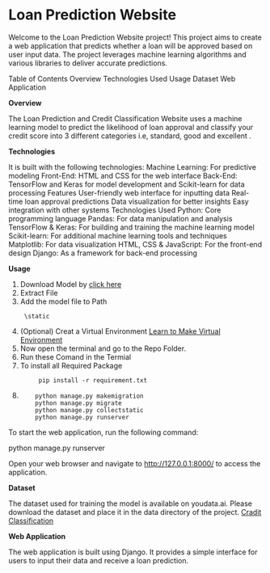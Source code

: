 # Loan Prediction Website

Welcome to the Loan Prediction Website project! This project aims to create a web application that predicts whether a loan will be approved based on user input data. The project leverages machine learning algorithms and various libraries to deliver accurate predictions.

Table of Contents
Overview
Technologies Used
Usage
Dataset
Web Application

**Overview**

The Loan Prediction and Credit Classification Website uses a machine learning model to predict the likelihood of loan approval and classify your credit score into 3 different categories i.e, standard, good and excellent .

**Technologies**

It is built with the following technologies:
Machine Learning: For predictive modeling
Front-End: HTML and CSS for the web interface
Back-End: TensorFlow and Keras for model development and Scikit-learn for data processing
Features
User-friendly web interface for inputting data
Real-time loan approval predictions
Data visualization for better insights
Easy integration with other systems
Technologies Used
Python: Core programming language
Pandas: For data manipulation and analysis
TensorFlow & Keras: For building and training the machine learning model
Scikit-learn: For additional machine learning tools and techniques
Matplotlib: For data visualization
HTML, CSS & JavaScript: For the front-end design
Django: As a framework for back-end processing

**Usage**

1. Download Model by [click here](https://drive.google.com/file/d/1ID6ageHzRuk_rilRdZBGf9RVR_1ND6El/view?usp=sharing)
2. Extract File
3. Add the model file to Path
   ```
    \static
   ```
4. (Optional) Creat a Virtual Environment [Learn to Make Virtual Environment](https://freecodecamp.org/news/how-to-setup-virtual-environments-in-python/)
5. Now open the terminal and go to the Repo Folder.
6. Run these Comand in the Termial
7. To install all Required Package
   ```
        pip install -r requirement.txt
   ```
8. ```
       python manage.py makemigration
       python manage.py migrate
       python manage.py collectstatic
       python manage.py runserver
   ```

To start the web application, run the following command:

python manage.py runserver

Open your web browser and navigate to
http://127.0.0.1:8000/ to access the application.

**Dataset**

The dataset used for training the model is available on youdata.ai. Please download the dataset and place it in the data directory of the project.
[Cradit Classification ](https://datalink.youdata.ai/yc4nbjvk)

**Web Application**

The web application is built using Django. It provides a simple interface for users to input their data and receive a loan prediction.
